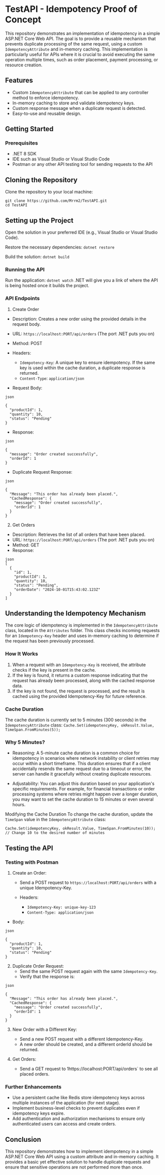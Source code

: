 # TestAPI - Idempotency Proof of Concept
This repository demonstrates an implementation of idempotency in a simple ASP.NET Core Web API. The goal is to provide a reusable mechanism that prevents duplicate processing of the same request, using a custom `IdempotencyAttribute` and in-memory caching. This implementation is particularly useful for APIs where it is crucial to avoid executing the same operation multiple times, such as order placement, payment processing, or resource creation.

## Features
- Custom `IdempotencyAttribute` that can be applied to any controller method to enforce idempotency.
- In-memory caching to store and validate idempotency keys.
- Custom response message when a duplicate request is detected.
- Easy-to-use and reusable design.

## Getting Started
### Prerequisites
- .NET 8 SDK
- IDE such as Visual Studio or Visual Studio Code
- Postman or any other API testing tool for sending requests to the API

## Cloning the Repository
Clone the repository to your local machine:

```
git clone https://github.com/Mrrm2/TestAPI.git
cd TestAPI
```

## Setting up the Project
Open the solution in your preferred IDE (e.g., Visual Studio or Visual Studio Code).

Restore the necessary dependencies:
```dotnet restore```

Build the solution:
```dotnet build```

### Running the API
Run the application:
```dotnet watch```
.NET will give you a link of where the API is being hosted once it builds the project.

### API Endpoints
1. Create Order
- Description: Creates a new order using the provided details in the request body.
- URL: `https://localhost:PORT/api/orders` (The port .NET puts you on)
- Method: POST
- Headers:
    - `Idempotency-Key`: A unique key to ensure idempotency. If the same key is used within the cache duration, a duplicate response is returned.
    - `Content-Type`: `application/json`

- Request Body:
```
json

{
  "productId": 1,
  "quantity": 10,
  "status": "Pending"
}
```

- Response:

```
json

{
  "message": "Order created successfully",
  "orderId": 1
}
```

- Duplicate Request Response:
```
json

{
  "Message": "This order has already been placed.",
  "CachedResponse": {
    "message": "Order created successfully",
    "orderId": 1
  }
}
```

2. Get Orders
- Description: Retrieves the list of all orders that have been placed.
- URL: `https://localhost:PORT/api/orders` (The port .NET puts you on)
- Method: GET
- Response:
```
json
[
  {
    "id": 1,
    "productId": 1,
    "quantity": 10,
    "status": "Pending",
    "orderDate": "2024-10-01T15:43:02.123Z"
  }
]
```
## Understanding the Idempotency Mechanism
The core logic of idempotency is implemented in the `IdempotencyAttribute` class, located in the `Attributes` folder. This class checks incoming requests for an `Idempotency-Key` header and uses in-memory caching to determine if the request has been previously processed.

### How It Works
1. When a request with an `Idempotency-Key` is received, the attribute checks if the key is present in the cache.
2. If the key is found, it returns a custom response indicating that the request has already been processed, along with the cached response data.
3. If the key is not found, the request is processed, and the result is cached using the provided Idempotency-Key for future reference.

### Cache Duration
The cache duration is currently set to 5 minutes (300 seconds) in the `IdempotencyAttribute` class:
```Cache.Set(idempotencyKey, okResult.Value, TimeSpan.FromMinutes(5));```

### Why 5 Minutes?
- Reasoning: A 5-minute cache duration is a common choice for idempotency in scenarios where network instability or client retries may occur within a short timeframe. This duration ensures that if a client accidentally resends the same request due to a timeout or error, the server can handle it gracefully without creating duplicate resources.

- Adjustability: You can adjust this duration based on your application's specific requirements. For example, for financial transactions or order processing systems where retries might happen over a longer duration, you may want to set the cache duration to 15 minutes or even several hours.

Modifying the Cache Duration
To change the cache duration, update the `TimeSpan` value in the `IdempotencyAttribute` class:

```Cache.Set(idempotencyKey, okResult.Value, TimeSpan.FromMinutes(10)); // Change 10 to the desired number of minutes```

## Testing the API
### Testing with Postman
1. Create an Order:
    - Send a POST request to `https://localhost:PORT/api/orders` with a unique Idempotency-Key.
    
    - Headers:
        - `Idempotency-Key: unique-key-123`
        - `Content-Type: application/json`

- Body:
```
json

{
  "productId": 1,
  "quantity": 10,
  "status": "Pending"
}
```

2. Duplicate Order Request:
    - Send the same POST request again with the same `Idempotency-Key`.
    - Verify that the response is:

```
json

{
  "Message": "This order has already been placed.",
  "CachedResponse": {
    "message": "Order created successfully",
    "orderId": 1
  }
}
```

3. New Order with a Different Key:
    - Send a new POST request with a different Idempotency-Key.
    - A new order should be created, and a different orderId should be returned.
    
4. Get Orders:
    - Send a GET request to 1https://localhost:PORT/api/orders` to see all placed orders.

### Further Enhancements
- Use a persistent cache like Redis store idempotency keys across multiple instances of the application (for next stage).
- Implement business-level checks to prevent duplicates even if idempotency keys expire.
- Add authentication and authorization mechanisms to ensure only authenticated users can access and create orders.

## Conclusion
This repository demonstrates how to implement idempotency in a simple ASP.NET Core Web API using a custom attribute and in-memory caching. It provides a basic yet effective solution to handle duplicate requests and ensure that sensitive operations are not performed more than once.
